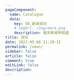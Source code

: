 ```yaml
---
pageComponent:
  name: Catalogue
  data:
    key: 50.新闻资讯
    # imgUrl: /img/more.png
    description: 每天新闻早知道
title: 资讯
date: 2023-05-08 11:29:31
permalink: /news/
sidebar: false
article: false
comment: true
editLink: false
description:
---
```

